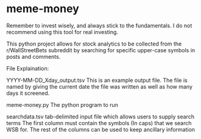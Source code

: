 # meme-money

Remember to invest wisely, and always stick to the fundamentals. I do not recommend using this tool for real investing.

This python project allows for stock analytics to be collected from the r/WallStreetBets subreddit by searching for specific upper-case symbols in posts and comments.

File Explaination:

YYYY-MM-DD_Xday_output.tsv
This is an example output file. The file is named by giving the current date the file was written as well as how many days it screened.

meme-money.py
The python program to run

searchdata.tsv
tab-delimited input file which allows users to supply search terms
The first column must contain the symbols (In caps) that we search WSB for. The rest of the columns can be used to keep ancillary information
